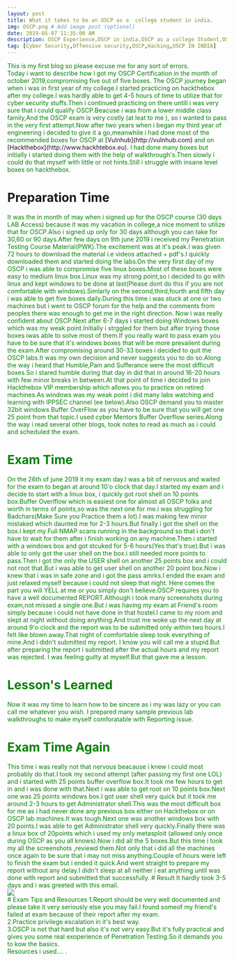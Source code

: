 ```yaml
---
layout: post
title: What it takes to be an OSCP as a  college student in india.
img: OSCP.png # Add image post (optional)
date: 2019-05-07 11:35:00 AM
description: OSCP Experience,OSCP in india,OSCP as a college Student,OSCP Resources,Noob to OSCP
tag: [Cyber Security,Offensive security,OSCP,Hacking,OSCP IN INDIA]
---
```


<span style="color:green">
This is my first  blog so please excuse me for any sort of errors.<br />
 </span>

<span style="color:green">
Today i want to describe how i got my OSCP  Certification in the month of october 2019,compromising five out of five boxes.
The OSCP journey began when i was in first year of my college.I started practicing on hackthebox after my college.I was hardly able to get 4-5 hours of time to utilize that for cyber security stuffs.Then i continued practicing on there untill i was very sure that i could qualify OSCP.Beacuse i was from a  lower middle class family,And the OSCP exam is very costly (at leat to me ), so i wanted to pass in the very first attempt.Now after two years when i began my third year of engineering i decided to give it a go,meanwhile i had done most of the recommended boxes for OSCP at</span> [Vulnhub](http://vulnhub.com)  <span style="color:green">  and on </span> [Hackthebox](http://www.hackhtebox.eu). <span style="color:green"> I had done many boxes but initially i started doing them with the help of  walkthrough's.Then slowly i could do that myself with little or not  hints.Still i struggle with insane level boxes on hackthebox. </span>

# Preparation Time
<span style="color:green">
It was the in  month of may when i signed up for the OSCP course (30 days LAB Access) because it was my vacation in college,a nice moment to utilize that for OSCP.Also i signed up only for 30 days although you can take for 30,60 or 90 days.After few days on 9th june 2019 i received my Penetration Testing Course Material(PWK).The excitement was at it's peak.I was given 72 hours to download the material i.e videos attached + pdf's.I quickly downloaded them and started doing the labs.On the very first day of my OSCP i was able to compromise five linux boxes.Most of these boxes were easy to medium linux box.Linux was my strong point,so i decided to go with linux and kept windows to be done at last(Please dont do this if you are not comfortable with windows).Simlarly on the second,third,fourth and fifth day i was able to get five boxes daily.During this time i was stuck at one or two machines but i went to OSCP forum for the help and the comments from peoples there was enough to get me in the right direction.

<span style="color:green">
Now i was really confident about OSCP.Next after 6-7 days i started doing Windows boxes which was my weak point.Initially i strggled for them but after trying those boxes iwas able to solve most of them.If you really want to pass exam you have to be sure that it's windows boxes that will be more prevailent during the exam.After compromising around 30-33 boxes i decided to quit the OSCP labs.It was my own decision and never suggests you to do so.Along the way i heard that Humble,Pain and Sufferance were the most difficult boxes.So i stared humble during that day in did that in around 16-20 hours with few minor breaks in between.At that point of time i decided to join Hackthebox VIP membership which allows you to practice on retired machines.As windows was my weak point i did many labs watching and learning with IPPSEC channel (ee below).Also OSCP demand you to master 32bit windows Buffer OverFlow as you have to be sure that you will get one 25 point from that topic.I used cyber Mentors Buffer Overflow series.Along the way i read several other blogs, took notes to read as much as i could and scheduled the exam.
</span>

# Exam Time
<span style="color:green">
On the 26th of june 2019 it my exam day.I was a bit of nervous and waited for the exam to began at around 10'o clock that day.I started my exam and i decide to start with a linux box, i quickly got root shell on 10 points box.Buffer Overlflow which is easiest one for almost all OSCP folks and worth in terms of points,so was the next one for me.i was struggling for Badchars(Make Sure you Practice them a lot).I was making few minor mistaked which daunted me for 2-3 hours.But finally i got the shell on the box.I kept my Full NMAP scans running in the background so that i don't have to wait for them after i finish working on any machine.Then i started with a windows box and got  stcuked for 5-6 hours(Yes that's true).But i  was able to only got the user shell on the box.i still needed  more points to pass.Then i got the only the USER shell on another 25 points box and i could not root that.But i was able to get user shell  on another 20 point box.Now i knew that i was in safe zone and i got the pass amrks.I ended the exam and just relaxed myself because i could not sleep that night.
 </span>
<span style="color:green">
Here comes the part you will YELL at me or you simply don't believe.OSCP requires you to have a  well documented  REPORT.Although i took many screenshots during exam,not missed a single one.But i was having my exam at Friend's room simply because i could not have done in that hostel.I came to my room and slept at night without doing anything.And trust me woke up the next day at around 9'o clock and the report was to be submitted only within two hours.I felt like blown away.That night of comfortable sleep took everything of mine.And i didn't submitted my report.
 </span>
<span style="color:green">
I know you will call me a stupid.But after preparing the report i submitted after the actual hours and my report was rejected.
I was feeling guilty at myself.But that gave me a lesson.
</span>

# Lesson's Learned
<span style="color:green">
Now it was my time to learn how to be sincere as i my was lazy or you can call me whatever you wish.
I prepared many sample  previous lab walkthroughs to make myself comforatable with Reporting issue.
 </span>

# Exam Time Again
<span style="color:green">
This time i was really not that nervous beacause i knew i could most probably do that.I took my second attempt (after passing my first one LOL) and i started with 25 points  buffer  overflow box.It took  me few hours to get in and i was done with that.Next i was able to get root on 10 points box.Next one was 25 points windows box.I got user shell very quick but it took me around 2-3 hours to get Administrator shell.This was the most difficult box for me as i had never done any previous box either on Hackthebox or on OSCP lab machines.It was tough.Next one was another windows box with 20 points.I was able to get Administrator shell very quickly.Finally there was a linux box of 20points which i used my only metasploit (allowed only once during OSCP as you all knows).Now i did  all the 5 boxes.But this time i took my all the screenshots ,reviewd them.Not only that i did all the machines once again to be sure that i may not miss anything.Couple of hours were left to finish the exam but i ended it quick.And went straight to prepare my report without any delay.I didn't sleep at all neither i eat anything until was done with report and submitted that successfully.
</span>
# Result 
<span style="color:green">
It hardly took  3-5 days and i was greeted with this email. <br />
<img src="{{site.baseurl}}/assets/img/email.png">
<br />
</span>
# Exam Tips and Resources

<span style="color:green">
1.Report should be very well documented and please take it very seriously else you may fail.I found someof my friend's failed at exam because of their report after my exam.<br />
2.Practice privilege escalation in it's best way. <br />
3.OSCP is not that hard but also it's not very easy.But it's fully practical and gives you some real exoperience of Penetration Testing.So it demands you to kow the basics. <br />
</span>
<span style="color:green">
Resources i used....
</span>.

